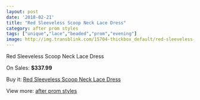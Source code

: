 ```yaml
---
layout: post
date: '2018-02-21'
title: "Red Sleeveless Scoop Neck Lace Dress"
category: after prom styles
tags: ["unique","lace","beaded","prom","evening"]
image: http://img.transblink.com/15704-thickbox_default/red-sleeveless-scoop-neck-lace-dress.jpg
---
```

Red Sleeveless Scoop Neck Lace Dress

On Sales: **$337.99**
<a href="https://www.transblink.com/en/after-prom-styles/4993-red-sleeveless-scoop-neck-lace-dress.html"><amp-img layout="responsive" width="600" height="600" src="//img.transblink.com/15704-thickbox_default/red-sleeveless-scoop-neck-lace-dress.jpg" alt="Red Sleeveless Scoop Neck Lace Dress 0" /></a>
<a href="https://www.transblink.com/en/after-prom-styles/4993-red-sleeveless-scoop-neck-lace-dress.html"><amp-img layout="responsive" width="600" height="600" src="//img.transblink.com/15706-thickbox_default/red-sleeveless-scoop-neck-lace-dress.jpg" alt="Red Sleeveless Scoop Neck Lace Dress 1" /></a>
<a href="https://www.transblink.com/en/after-prom-styles/4993-red-sleeveless-scoop-neck-lace-dress.html"><amp-img layout="responsive" width="600" height="600" src="//img.transblink.com/15705-thickbox_default/red-sleeveless-scoop-neck-lace-dress.jpg" alt="Red Sleeveless Scoop Neck Lace Dress 2" /></a>

Buy it: [Red Sleeveless Scoop Neck Lace Dress](https://www.transblink.com/en/after-prom-styles/4993-red-sleeveless-scoop-neck-lace-dress.html "Red Sleeveless Scoop Neck Lace Dress")

View more: [after prom styles](https://www.transblink.com/en/55-after-prom-styles "after prom styles")